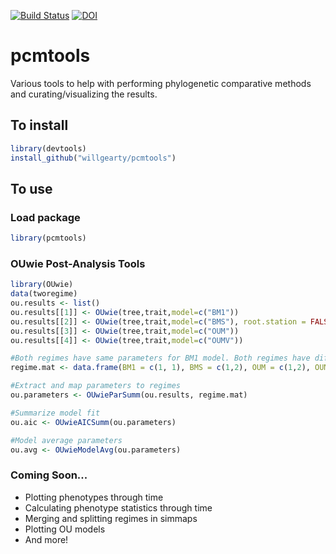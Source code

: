 [![Build Status](https://travis-ci.com/willgearty/pcmtools.svg?branch=master)](https://travis-ci.com/willgearty/pcmtools)
[![DOI](https://zenodo.org/badge/213449197.svg)](https://zenodo.org/badge/latestdoi/213449197)

# pcmtools
Various tools to help with performing phylogenetic comparative methods and curating/visualizing the results.

## To install
```r
library(devtools)
install_github("willgearty/pcmtools")
```

## To use

### Load package
```r
library(pcmtools)
```

### OUwie Post-Analysis Tools
```r
library(OUwie)
data(tworegime)
ou.results <- list()
ou.results[[1]] <- OUwie(tree,trait,model=c("BM1"))
ou.results[[2]] <- OUwie(tree,trait,model=c("BMS"), root.station = FALSE)
ou.results[[3]] <- OUwie(tree,trait,model=c("OUM"))
ou.results[[4]] <- OUwie(tree,trait,model=c("OUMV"))

#Both regimes have same parameters for BM1 model. Both regimes have different parameters for other models.
regime.mat <- data.frame(BM1 = c(1, 1), BMS = c(1,2), OUM = c(1,2), OUMV = c(1,2), row.names = c(1,2))

#Extract and map parameters to regimes
ou.parameters <- OUwieParSumm(ou.results, regime.mat)

#Summarize model fit
ou.aic <- OUwieAICSumm(ou.parameters)

#Model average parameters
ou.avg <- OUwieModelAvg(ou.parameters)
```

### Coming Soon...
- Plotting phenotypes through time
- Calculating phenotype statistics through time
- Merging and splitting regimes in simmaps
- Plotting OU models
- And more!
